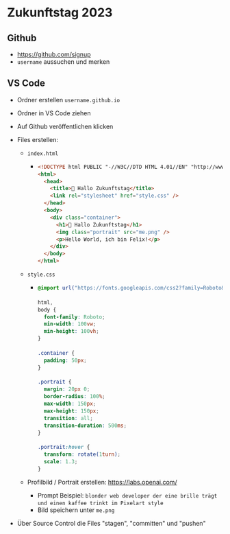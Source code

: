 # Zukunftstag 2023



## Github

- https://github.com/signup
- `username` aussuchen und merken



## VS Code

- Ordner erstellen `username.github.io`

- Ordner in VS Code ziehen

- Auf Github veröffentlichen klicken

- Files erstellen:

  - `index.html`

    - ```html
      <!DOCTYPE html PUBLIC "-//W3C//DTD HTML 4.01//EN" "http://www.w3.org/TR/html4/strict.dtd">
      <html>
        <head>
          <title>👋 Hallo Zukunftstag</title>
          <link rel="stylesheet" href="style.css" />
        </head>
        <body>
          <div class="container">
            <h1>👋 Hallo Zukunftstag</h1>
            <img class="portrait" src="me.png" />
            <p>Hello World, ich bin Felix!</p>
          </div>
        </body>
      </html>
      ```

  - `style.css`

    - ```css
      @import url("https://fonts.googleapis.com/css2?family=Roboto&display=swap");
      
      html,
      body {
        font-family: Roboto;
        min-width: 100vw;
        min-height: 100vh;
      }
      
      .container {
        padding: 50px;
      }
      
      .portrait {
        margin: 20px 0;
        border-radius: 100%;
        max-width: 150px;
        max-height: 150px;
        transition: all;
        transition-duration: 500ms;
      }
      
      .portrait:hover {
        transform: rotate(1turn);
        scale: 1.3;
      }
      
      ```

      

  - Profilbild / Portrait erstellen: https://labs.openai.com/

    - Prompt Beispiel: `blonder web developer der eine brille trägt und einen kaffee trinkt im Pixelart style`
    - Bild speichern unter `me.png`

- Über Source Control die Files "stagen", "committen" und "pushen"



